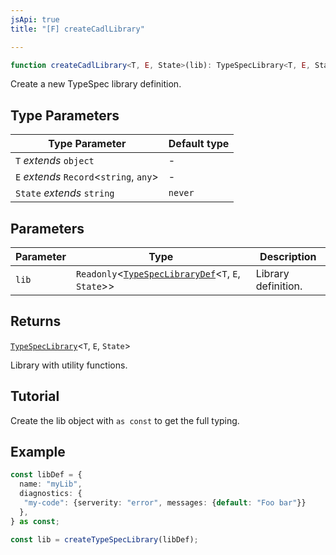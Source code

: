 ```yaml
---
jsApi: true
title: "[F] createCadlLibrary"

---
```

```ts
function createCadlLibrary<T, E, State>(lib): TypeSpecLibrary<T, E, State>
```

Create a new TypeSpec library definition.

## Type Parameters

| Type Parameter | Default type |
| ------ | ------ |
| `T` *extends* `object` | - |
| `E` *extends* `Record`<`string`, `any`\> | - |
| `State` *extends* `string` | `never` |

## Parameters

| Parameter | Type | Description |
| ------ | ------ | ------ |
| `lib` | `Readonly`<[`TypeSpecLibraryDef`](../interfaces/TypeSpecLibraryDef.md)<`T`, `E`, `State`\>\> | Library definition. |

## Returns

[`TypeSpecLibrary`](../interfaces/TypeSpecLibrary.md)<`T`, `E`, `State`\>

Library with utility functions.

## Tutorial

Create the lib object with `as const` to get the full typing.

## Example

```ts
const libDef = {
  name: "myLib",
  diagnostics: {
   "my-code": {serverity: "error", messages: {default: "Foo bar"}}
  },
} as const;

const lib = createTypeSpecLibrary(libDef);
```
